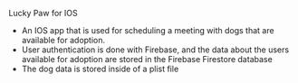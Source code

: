 Lucky Paw for IOS

- An IOS app that is used for scheduling a meeting with dogs that are available for adoption.
- User authentication is done with Firebase, and the data about the users available for adoption are stored in the Firebase Firestore database
- The dog data is stored inside of a plist file
